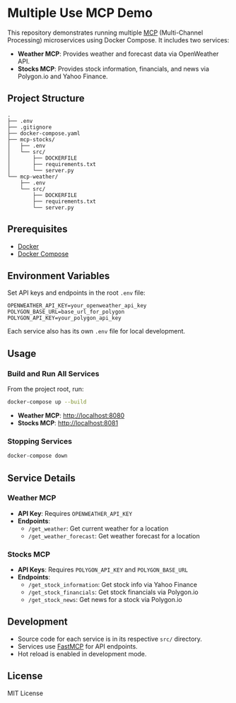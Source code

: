 # Multiple Use MCP Demo

This repository demonstrates running multiple [MCP](https://pypi.org/project/mcp/) (Multi-Channel Processing) microservices using Docker Compose. It includes two services:

- **Weather MCP**: Provides weather and forecast data via OpenWeather API.
- **Stocks MCP**: Provides stock information, financials, and news via Polygon.io and Yahoo Finance.

## Project Structure

```
.
├── .env
├── .gitignore
├── docker-compose.yaml
├── mcp-stocks/
│   ├── .env
│   └── src/
│       ├── DOCKERFILE
│       ├── requirements.txt
│       └── server.py
└── mcp-weather/
    ├── .env
    └── src/
        ├── DOCKERFILE
        ├── requirements.txt
        └── server.py
```

## Prerequisites

- [Docker](https://www.docker.com/)
- [Docker Compose](https://docs.docker.com/compose/)

## Environment Variables

Set API keys and endpoints in the root `.env` file:

```env
OPENWEATHER_API_KEY=your_openweather_api_key
POLYGON_BASE_URL=base_url_for_polygon
POLYGON_API_KEY=your_polygon_api_key
```

Each service also has its own `.env` file for local development.

## Usage

### Build and Run All Services

From the project root, run:

```sh
docker-compose up --build
```

- **Weather MCP**: [http://localhost:8080](http://localhost:8080)
- **Stocks MCP**: [http://localhost:8081](http://localhost:8081)

### Stopping Services

```sh
docker-compose down
```

## Service Details

### Weather MCP

- **API Key**: Requires `OPENWEATHER_API_KEY`
- **Endpoints**:
  - `/get_weather`: Get current weather for a location
  - `/get_weather_forecast`: Get weather forecast for a location

### Stocks MCP

- **API Keys**: Requires `POLYGON_API_KEY` and `POLYGON_BASE_URL`
- **Endpoints**:
  - `/get_stock_information`: Get stock info via Yahoo Finance
  - `/get_stock_financials`: Get stock financials via Polygon.io
  - `/get_stock_news`: Get news for a stock via Polygon.io

## Development

- Source code for each service is in its respective `src/` directory.
- Services use [FastMCP](https://pypi.org/project/mcp/) for API endpoints.
- Hot reload is enabled in development mode.

## License

MIT License
